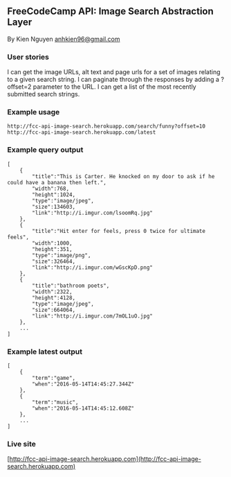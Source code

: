 ## FreeCodeCamp API: Image Search Abstraction Layer
By Kien Nguyen <anhkien96@gmail.com>

### User stories

I can get the image URLs, alt text and page urls for a set of images relating to a given search string.
I can paginate through the responses by adding a ?offset=2 parameter to the URL.
I can get a list of the most recently submitted search strings.

### Example usage
```
http://fcc-api-image-search.herokuapp.com/search/funny?offset=10
http://fcc-api-image-search.herokuapp.com/latest
```
### Example query output
```
[
	{
		"title":"This is Carter. He knocked on my door to ask if he could have a banana then left.",
		"width":768,
		"height":1024,
		"type":"image/jpeg",
		"size":134603,
		"link":"http://i.imgur.com/lsoomRq.jpg"
	},
	{
		"title":"Hit enter for feels, press 0 twice for ultimate feels",
		"width":1000,
		"height":351,
		"type":"image/png",
		"size":326464,
		"link":"http://i.imgur.com/wGscKpD.png"
	},
	{
		"title":"bathroom poets",
		"width":2322,
		"height":4128,
		"type":"image/jpeg",
		"size":664064,
		"link":"http://i.imgur.com/7mOL1uO.jpg"
	},
	...
]
```
### Example latest output
```
[
	{
		"term":"game",
		"when":"2016-05-14T14:45:27.344Z"
	},
	{
		"term":"music",
		"when":"2016-05-14T14:45:12.608Z"
	},
	...
]
```
### Live site
[http://fcc-api-image-search.herokuapp.com](http://fcc-api-image-search.herokuapp.com)